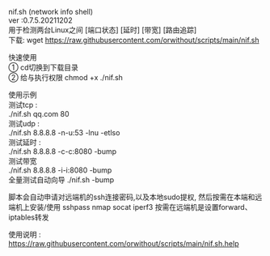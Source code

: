 nif.sh (network info shell)  
ver :0.7.5.20211202  
用于检测两台Linux之间 [端口状态] [延时] [带宽] [路由追踪]  
下载: wget https://raw.githubusercontent.com/orwithout/scripts/main/nif.sh  
  
快速使用  
① cd切换到下载目录  
② 给与执行权限 chmod +x ./nif.sh  
  
使用示例  
测试tcp :  
./nif.sh qq.com 80  
测试udp :  
./nif.sh 8.8.8.8 -n-u:53 -lnu -etlso  
测试延时 :  
./nif.sh 8.8.8.8 -c-c:8080 -bump  
测试带宽  
./nif.sh 8.8.8.8 -i-i:8080 -bump  
全量测试自动向导
./nif.sh -bump  
  
脚本会自动申请对远端机的ssh连接密码,以及本地sudo提权,
然后按需在本端和远端机上安装/使用 sshpass nmap socat iperf3
按需在远端机是设置forward、iptables转发
  
使用说明 :  
https://raw.githubusercontent.com/orwithout/scripts/main/nif.sh.help  

